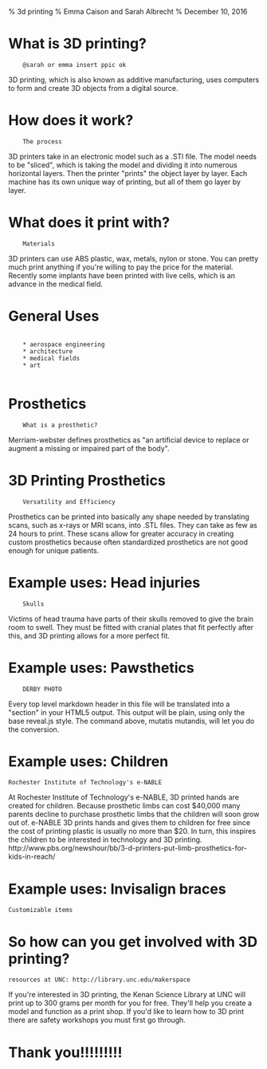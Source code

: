 % 3d printing
% Emma Caison and Sarah Albrecht
% December 10, 2016



# What is 3D printing?

```
    @sarah or emma insert ppic ok
```    

<aside class="notes">
3D printing, which is also known as additive manufacturing, uses computers to 
form and create 3D objects from a digital source.
</aside>

# How does it work?

```
    The process
```

<aside class="notes">
3D printers take in an electronic model such as a .STl file. The model needs to
be "sliced", which is taking the model and dividing it into numerous horizontal
layers. Then the printer "prints" the object layer by layer. Each machine has 
its own unique way of printing, but all of them go layer by layer.
</aside>

# What does it print with?

```
    Materials
```
  <aside class="notes">
3D printers can use ABS plastic, wax, metals, nylon or stone. You can pretty 
much print anything if you're willing to pay the price for the material. Recently
some implants have been printed with live cells, which is an advance in the
medical field.
</aside>

# General Uses

```

    * aerospace engineering
    * architecture
    * medical fields
    * art
    
```

# Prosthetics

```
    What is a prosthetic?
```
<aside class="notes">
Merriam-webster defines prosthetics as "an artificial device to replace or augment
a missing or impaired part of the body".
</aside>


# 3D Printing Prosthetics

```
    Versatility and Efficiency 
```
<aside class="notes">
Prosthetics can be printed into basically any shape needed by translating scans, such
as x-rays or MRI scans, into .STL files. They can take as few as 24 hours to
print. These scans allow for greater accuracy in creating custom prosthetics because
often standardized prosthetics are not good enough for unique patients.
</aside>

# Example uses: Head injuries

```
    Skulls
```
<aside class="notes">
Victims of head trauma have parts of their skulls removed to give the brain room
to swell. They must be fitted with cranial plates that fit perfectly after this, 
and 3D printing allows for a more perfect fit.</aside>

# Example uses: Pawsthetics

```
    DERBY PHOTO
```
<aside class="notes">
Every top level markdown header in this file will be translated into a "section" in your HTML5 output. This output will be plain, using only the base reveal.js style. The command above, mutatis mutandis, will let you do the conversion.
</aside>

# Example uses: Children

```
Rochester Institute of Technology's e-NABLE
```
<aside class="notes">
At Rochester Institute of Technology's e-NABLE, 3D printed hands are
created for children. Because prosthetic limbs can cost $40,000 many parents decline
to purchase prosthetic limbs that the children will soon grow out of. e-NABLE
3D prints hands and gives them to children for free since the cost of printing
plastic is usually no more than $20. In turn, this inspires the children to be
interested in technology and 3D printing.
http://www.pbs.org/newshour/bb/3-d-printers-put-limb-prosthetics-for-kids-in-reach/
</aside>

# Example uses: Invisalign braces

```
Customizable items
```

# So how can you get involved with 3D printing?

```
resources at UNC: http://library.unc.edu/makerspace
```
<aside class="notes">
If you're interested in 3D printing, the Kenan Science Library at UNC will print up to 
300 grams per month for you for free. They'll help you create a model and function 
as a print shop. If you'd like to learn how to 3D print there are safety workshops
you must first go through.
</aside>


# Thank you!!!!!!!!!